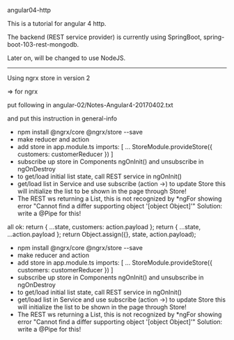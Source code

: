 angular04-http

This is a tutorial for angular 4 http.

The backend (REST service provider) is currently using SpringBoot, spring-boot-103-rest-mongodb.

Later on, will be changed to use NodeJS.

-----------------------------------------------------

Using ngrx store in version 2

=> for ngrx

put following in angular-02/Notes-Angular4-20170402.txt

and put this instruction in general-info

- npm install @ngrx/core @ngrx/store --save
- make reducer and action
- add store in app.module.ts
imports: [
...
StoreModule.provideStore({ customers: customerReducer })
]
- subscribe up store in Components
ngOnInit() and unsubscribe in ngOnDestroy
- to get/load initial list state, 
call REST service in ngOnInit()
- get/load list in Service and use subscribe (action ->) to update Store
this will initialize the list to be shown in the page through Store!
- The REST ws returning a List, this is not recognized by *ngFor
showing error "Cannot find a differ supporting object '[object Object]'"
Solution: write a @Pipe for this!

all ok:
return { ...state, customers: action.payload };
return { ...state, ...action.payload };
return Object.assign({}, state, action.payload);



- npm install @ngrx/core @ngrx/store --save
- make reducer and action
- add store in app.module.ts
imports: [
...
StoreModule.provideStore({ customers: customerReducer })
]
- subscribe up store in Components
ngOnInit() and unsubscribe in ngOnDestroy
- to get/load initial list state, 
call REST service in ngOnInit()
- get/load list in Service and use subscribe (action ->) to update Store
this will initialize the list to be shown in the page through Store!
- The REST ws returning a List, this is not recognized by *ngFor
showing error "Cannot find a differ supporting object '[object Object]'"
Solution: write a @Pipe for this!









